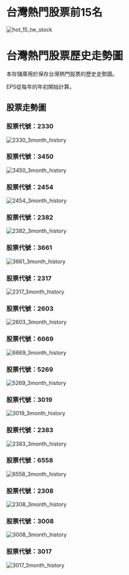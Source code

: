 # 台灣熱門股票前15名

![hot_15_tw_stock](https://github.com/weitsunglin/quick_analyze_taiwan_hot_stock/blob/main/top15_stocks_trade_value.png)

# 台灣熱門股票歷史走勢圖

本存儲庫用於保存台灣熱門股票的歷史走勢圖。

EPS從每年的年初開始計算。

## 股票走勢圖

### 股票代號：2330

![2330_3month_history](https://github.com/weitsunglin/quick_analyze_taiwan_hot_stock/blob/main/hot/2330_3month_history.png)

### 股票代號：3450

![3450_3month_history](https://github.com/weitsunglin/quick_analyze_taiwan_hot_stock/blob/main/hot/3450_3month_history.png)

### 股票代號：2454

![2454_3month_history](https://github.com/weitsunglin/quick_analyze_taiwan_hot_stock/blob/main/hot/2454_3month_history.png)

### 股票代號：2382

![2382_3month_history](https://github.com/weitsunglin/quick_analyze_taiwan_hot_stock/blob/main/hot/2382_3month_history.png)

### 股票代號：3661

![3661_3month_history](https://github.com/weitsunglin/quick_analyze_taiwan_hot_stock/blob/main/hot/3661_3month_history.png)

### 股票代號：2317

![2317_3month_history](https://github.com/weitsunglin/quick_analyze_taiwan_hot_stock/blob/main/hot/2317_3month_history.png)

### 股票代號：2603

![2603_3month_history](https://github.com/weitsunglin/quick_analyze_taiwan_hot_stock/blob/main/hot/2603_3month_history.png)

### 股票代號：6669

![6669_3month_history](https://github.com/weitsunglin/quick_analyze_taiwan_hot_stock/blob/main/hot/6669_3month_history.png)

### 股票代號：5269

![5269_3month_history](https://github.com/weitsunglin/quick_analyze_taiwan_hot_stock/blob/main/hot/5269_3month_history.png)

### 股票代號：3019

![3019_3month_history](https://github.com/weitsunglin/quick_analyze_taiwan_hot_stock/blob/main/hot/3019_3month_history.png)

### 股票代號：2383

![2383_3month_history](https://github.com/weitsunglin/quick_analyze_taiwan_hot_stock/blob/main/hot/2383_3month_history.png)

### 股票代號：6558

![6558_3month_history](https://github.com/weitsunglin/quick_analyze_taiwan_hot_stock/blob/main/hot/6558_3month_history.png)

### 股票代號：2308

![2308_3month_history](https://github.com/weitsunglin/quick_analyze_taiwan_hot_stock/blob/main/hot/2308_3month_history.png)

### 股票代號：3008

![3008_3month_history](https://github.com/weitsunglin/quick_analyze_taiwan_hot_stock/blob/main/hot/3008_3month_history.png)

### 股票代號：3017

![3017_3month_history](https://github.com/weitsunglin/quick_analyze_taiwan_hot_stock/blob/main/hot/3017_3month_history.png)


